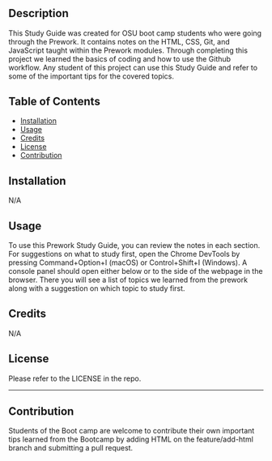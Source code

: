 # <Your-Project-Title>

## Description

This Study Guide was created for OSU boot camp students who were going through the Prework. It contains notes on the HTML, CSS, Git, and JavaScript taught within the Prework modules. Through completing this project we learned the basics of coding and how to use the Github workflow.  Any student of this project can use this Study Guide and refer to some of the important tips for the covered topics. 


## Table of Contents

- [Installation](#installation)
- [Usage](#usage)
- [Credits](#credits)
- [License](#license)
- [Contribution](#contribution)

## Installation

N/A

## Usage

To use this Prework Study Guide, you can review the notes in each section. For suggestions on what to study first, open the Chrome DevTools by pressing Command+Option+I (macOS) or Control+Shift+I (Windows). A console panel should open either below or to the side of the webpage in the browser. There you will see a list of topics we learned from the prework along with a suggestion on which topic to study first.


## Credits

N/A


## License

Please refer to the LICENSE in the repo.

---

## Contribution

Students of the Boot camp are welcome to contribute their own important tips learned from the Bootcamp by adding HTML on the feature/add-html branch and submitting a pull request.